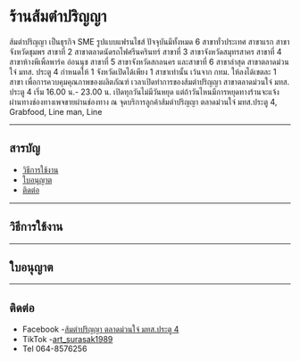 # ร้านส้มตำปริญญา

ส้มตำปริญญา เป็นธุรกิจ SME รูปแบบแฟรนไชส์ ปัจจุบันมีทั้งหมด 6 สาขาทั่วประเทศ สาขาแรก สาขาจังหวัดชุมพร สาขาที่ 2 สาขาตลาดนัดรถไฟศรีนครินทร์ สาขาที่ 3 สาขาจังหวัดสมุทรสาคร สาขาที่ 4 สาขาห้างพีเพิ้ลพาร์ค อ่อนนุช สาขาที่ 5 สาขาจังหวัดสกลนคร และสาขาที่ 6 สาขาล่าสุด สาขาตลาดม่วนใจ๋ มทส. ประตู 4 กำหนดให้ 1 จังหวัดเปิดได้เพียง 1 สาขาเท่านั้น เว้นจาก กทม. ให้ลงได้เขตละ 1 สาขา  เพื่อการควบคุมคุณภาพของผลิตภัณฑ์ เวลาเปิดทำการของส้มตำปริญญา สาขาตลาดม่วนใจ๋ มทส. ประตู 4 เริ่ม 16.00 น.- 23.00 น. เปิดทุกวันไม่มีวันหยุด แต่ถ้าวันไหนมีการหยุดทางร้านจะแจ้งผ่านทางช่องทางเพจขายผ่านช่องทาง ณ จุดบริการลูกค้าส้มตำปริญญา ตลาดม่วนใจ๋ มทส.ประตู 4, Grabfood, Line man, Line

---

## สารบัญ

- [วิธีการใช้งาน](#วิธีการใช้งาน)
- [ใบอนุญาต](#ใบอนุญาต)
- [ติดต่อ](#ติดต่อ)

---

## วิธีการใช้งาน


---

## ใบอนุญาต

---

## ติดต่อ
- Facebook -[ส้มตำปริญญา ตลาดม่วนใจ๋ มทส.ประตู 4](https://web.facebook.com/profile.php?id=100088038543596&locale=th_TH)
- TikTok -[art_surasak1989](https://www.tiktok.com/@art_surasak1989)
- Tel 064-8576256
